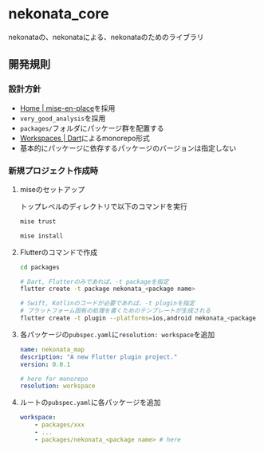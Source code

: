# nekonata_core

nekonataの、nekonataによる、nekonataのためのライブラリ

## 開発規則

### 設計方針

- [Home | mise-en-place](https://mise.jdx.dev/)を採用
- `very_good_analysis`を採用
- `packages/`フォルダにパッケージ群を配置する
- [Workspaces | Dart](https://dart.dev/tools/pub/workspaces)によるmonorepo形式
- 基本的にパッケージに依存するパッケージのバージョンは指定しない

### 新規プロジェクト作成時

1. miseのセットアップ

    トップレベルのディレクトリで以下のコマンドを実行

    ```bash
    mise trust

    mise install
    ```

2. Flutterのコマンドで作成

    ```bash
    cd packages

    # Dart, Flutterのみであれば、-t packageを指定
    flutter create -t package nekonata_<package name>

    # Swift, Kotlinのコードが必要であれば、-t pluginを指定
    # プラットフォーム固有の処理を書くためのテンプレートが生成される
    flutter create -t plugin --platforms=ios,android nekonata_<package name>
    ```

3. 各パッケージの`pubspec.yaml`に`resolution: workspace`を追加

    ```yaml
    name: nekonata_map
    description: "A new Flutter plugin project."
    version: 0.0.1

    # here for monorepo
    resolution: workspace
    ```

4. ルートの`pubspec.yaml`に各パッケージを追加

    ```yaml
    workspace:
        - packages/xxx
        - ...
        - packages/nekonata_<package name> # here
    ```
